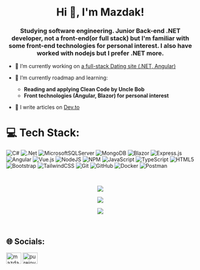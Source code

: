 <h1 align="center">Hi 👋, I'm Mazdak!</h1>
<h3 align="center">Studying software engineering. Junior Back-end .NET developer, not a front-end(or full stack) but I'm familiar with some front-end technologies for personal interest. I also have worked with nodejs but I prefer .NET more.</h3>

- 🔭 I’m currently working on [a full-stack Dating site (.NET, Angular)](https://github.com/PureJoyMind/DatingApp)

- 🌱 I’m currently roadmap and learning:
  * **Reading and applying Clean Code by Uncle Bob**
  * **Front technologies (Angular, Blazor) for personal interest**

- 📝 I write articles on [Dev.to](https://dev.to/purejoymind)


# 💻 Tech Stack:
![C#](https://img.shields.io/badge/c%23-%23239120.svg?style=for-the-badge&logo=csharp&logoColor=white) 
![.Net](https://img.shields.io/badge/.NET-5C2D91?style=for-the-badge&logo=.net&logoColor=white) 
![MicrosoftSQLServer](https://img.shields.io/badge/Microsoft%20SQL%20Server-CC2927?style=for-the-badge&logo=microsoft%20sql%20server&logoColor=white)
![MongoDB](https://img.shields.io/badge/MongoDB-%234ea94b.svg?style=for-the-badge&logo=mongodb&logoColor=white)
![Blazor](https://img.shields.io/badge/blazor-%235C2D91.svg?style=for-the-badge&logo=blazor&logoColor=white) 
![Express.js](https://img.shields.io/badge/express.js-%23404d59.svg?style=for-the-badge&logo=express&logoColor=%2361DAFB)
![Angular](https://img.shields.io/badge/angular-%23DD0031.svg?style=for-the-badge&logo=angular&logoColor=white) 
![Vue.js](https://img.shields.io/badge/vue.js-%2335495e.svg?style=for-the-badge&logo=vuedotjs&logoColor=%234FC08D)
![NodeJS](https://img.shields.io/badge/node.js-6DA55F?style=for-the-badge&logo=node.js&logoColor=white) 
![NPM](https://img.shields.io/badge/NPM-%23CB3837.svg?style=for-the-badge&logo=npm&logoColor=white) 
![JavaScript](https://img.shields.io/badge/javascript-%23323330.svg?style=for-the-badge&logo=javascript&logoColor=%23F7DF1E) 
![TypeScript](https://img.shields.io/badge/typescript-%23007ACC.svg?style=for-the-badge&logo=typescript&logoColor=white) 
![HTML5](https://img.shields.io/badge/html5-%23E34F26.svg?style=for-the-badge&logo=html5&logoColor=white) 
![Bootstrap](https://img.shields.io/badge/bootstrap-%238511FA.svg?style=for-the-badge&logo=bootstrap&logoColor=white) 
![TailwindCSS](https://img.shields.io/badge/tailwindcss-%2338B2AC.svg?style=for-the-badge&logo=tailwind-css&logoColor=white)
![Git](https://img.shields.io/badge/git-%23F05033.svg?style=for-the-badge&logo=git&logoColor=white)
![GitHub](https://img.shields.io/badge/github-%23121011.svg?style=for-the-badge&logo=github&logoColor=white)
![Docker](https://img.shields.io/badge/docker-%230db7ed.svg?style=for-the-badge&logo=docker&logoColor=white) 
![Postman](https://img.shields.io/badge/Postman-FF6C37?style=for-the-badge&logo=postman&logoColor=white)

</br>
 <div align="center">
   <p><img align="center" src="https://quotes-github-readme.vercel.app/api?type=horizontal&theme=tokyonight" /></p>
   <p><img align="center" src="https://github-readme-streak-stats.herokuapp.com/?user=PureJoyMind&theme=tokyonight&hide_border=true" /></p>
   <p><img align="center" src="https://github-readme-stats.vercel.app/api/top-langs/?username=PureJoyMind&theme=tokyonight&hide_border=true&include_all_commits=true&count_private=true&layout=compact" /></p>
 </div>
</br>

## 🌐 Socials:
<div>
<a href="https://linkedin.com/in/mazdak-parniandg" target="blank"><img align="center" src="https://raw.githubusercontent.com/rahuldkjain/github-profile-readme-generator/master/src/images/icons/Social/linked-in-alt.svg" alt="mazdak-parniandg" height="30" width="40" /></a>
<a href="https://dev.to/purejoymind" target="blank"><img align="center" src="https://raw.githubusercontent.com/rahuldkjain/github-profile-readme-generator/master/src/images/icons/Social/devto.svg" alt="purejoymind" height="30" width="40" /></a>
</div>
